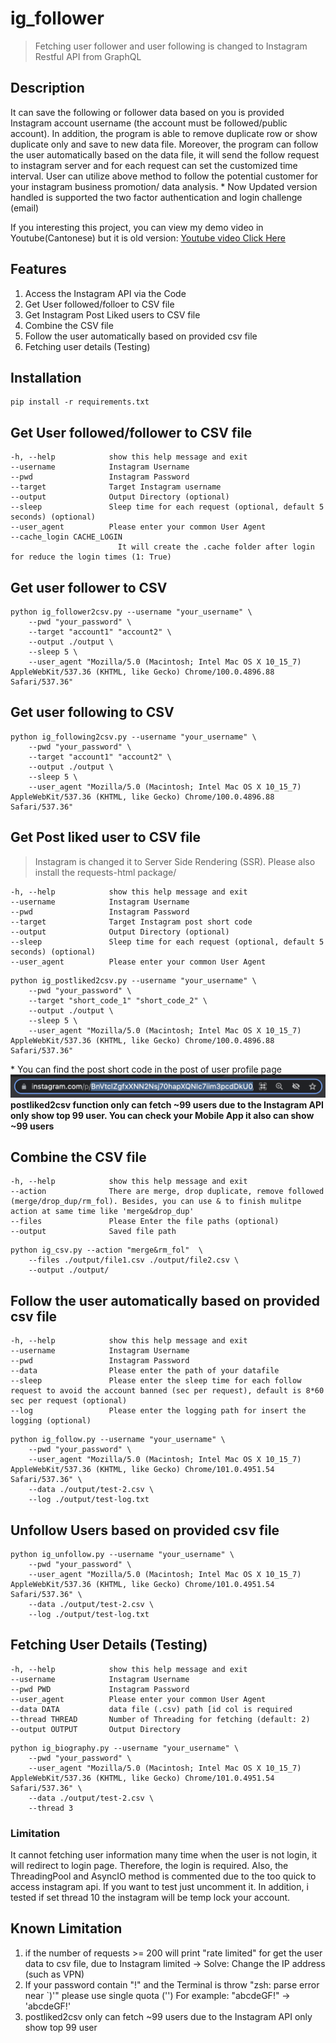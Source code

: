# ig_follower

> Fetching user follower and user following is changed to Instagram Restful API from GraphQL

## Description
It can save the following or follower data based on you is provided Instagram account username (the account must be followed/public account). In addition, the program is able to remove duplicate row or show duplicate only and save to new data file. Moreover, the program can follow the user automatically based on the data file, it will send the follow request to instagram server and for each request can set the customized time interval. User can utilize above method to follow the potential customer for your instagram business promotion/ data analysis.
\* Now Updated version handled is supported the two factor authentication and login challenge (email)

If you interesting this project, you can view my demo video in Youtube(Cantonese) but it is old version:
[Youtube video Click Here](https://youtu.be/7SdcSPcPb8c)

## Features
1. Access the Instagram API via the Code
2. Get User followed/folloer to CSV file
3. Get Instagram Post Liked users to CSV file
4. Combine the CSV file
5. Follow the user automatically based on provided csv file
6. Fetching user details (Testing)


## Installation 
```
pip install -r requirements.txt
```

## Get User followed/follower to CSV file
```
-h, --help            show this help message and exit
--username            Instagram Username
--pwd                 Instagram Password
--target              Target Instagram username
--output              Output Directory (optional)
--sleep               Sleep time for each request (optional, default 5 seconds) (optional)
--user_agent          Please enter your common User Agent
--cache_login CACHE_LOGIN
                        It will create the .cache folder after login for reduce the login times (1: True)
```

## Get user follower to CSV

```
python ig_follower2csv.py --username "your_username" \
    --pwd "your_password" \
    --target "account1" "account2" \
    --output ./output \
    --sleep 5 \
    --user_agent "Mozilla/5.0 (Macintosh; Intel Mac OS X 10_15_7) AppleWebKit/537.36 (KHTML, like Gecko) Chrome/100.0.4896.88 Safari/537.36"
```

## Get user following to CSV
```
python ig_following2csv.py --username "your_username" \
    --pwd "your_password" \
    --target "account1" "account2" \
    --output ./output \
    --sleep 5 \
    --user_agent "Mozilla/5.0 (Macintosh; Intel Mac OS X 10_15_7) AppleWebKit/537.36 (KHTML, like Gecko) Chrome/100.0.4896.88 Safari/537.36"
```

## Get Post liked user to CSV file
> Instagram is changed it to Server Side Rendering (SSR). Please also install the requests-html package/

```
-h, --help            show this help message and exit
--username            Instagram Username
--pwd                 Instagram Password
--target              Target Instagram post short code
--output              Output Directory (optional)
--sleep               Sleep time for each request (optional, default 5 seconds) (optional)
--user_agent          Please enter your common User Agent
```

```
python ig_postliked2csv.py --username "your_username" \
    --pwd "your_password" \
    --target "short_code_1" "short_code_2" \
    --output ./output \
    --sleep 5 \
    --user_agent "Mozilla/5.0 (Macintosh; Intel Mac OS X 10_15_7) AppleWebKit/537.36 (KHTML, like Gecko) Chrome/100.0.4896.88 Safari/537.36"
```
\* You can find the post short code in the post of user profile page
![Image](./resource//postlike2csv_shortcode.png)
**postliked2csv function only can fetch ~99 users due to the Instagram API only show top 99 user. You can check your Mobile App it also can show ~99 users**

## Combine the CSV file
```
-h, --help            show this help message and exit
--action              There are merge, drop duplicate, remove followed (merge/drop_dup/rm_fol). Besides, you can use & to finish mulitpe action at same time like 'merge&drop_dup'
--files               Please Enter the file paths (optional)
--output              Saved file path
```

```
python ig_csv.py --action "merge&rm_fol"  \
    --files ./output/file1.csv ./output/file2.csv \
    --output ./output/
```

## Follow the user automatically based on provided csv file
```
-h, --help            show this help message and exit
--username            Instagram Username
--pwd                 Instagram Password
--data                Please enter the path of your datafile
--sleep               Please enter the sleep time for each follow request to avoid the account banned (sec per request), default is 8*60 sec per request (optional)
--log                 Please enter the logging path for insert the logging (optional)
```
```
python ig_follow.py --username "your_username" \
    --pwd "your_password" \
    --user_agent "Mozilla/5.0 (Macintosh; Intel Mac OS X 10_15_7) AppleWebKit/537.36 (KHTML, like Gecko) Chrome/101.0.4951.54 Safari/537.36" \ 
    --data ./output/test-2.csv \
    --log ./output/test-log.txt
```
## Unfollow Users based on provided csv file
```
python ig_unfollow.py --username "your_username" \
    --pwd "your_password" \
    --user_agent "Mozilla/5.0 (Macintosh; Intel Mac OS X 10_15_7) AppleWebKit/537.36 (KHTML, like Gecko) Chrome/101.0.4951.54 Safari/537.36" \ 
    --data ./output/test-2.csv \
    --log ./output/test-log.txt
```
## Fetching User Details (Testing)
```
-h, --help            show this help message and exit
--username            Instagram Username
--pwd PWD             Instagram Password
--user_agent          Please enter your common User Agent
--data DATA           data file (.csv) path [id col is required
--thread THREAD       Number of Threading for fetching (default: 2)
--output OUTPUT       Output Directory
```

```
python ig_biography.py --username "your_username" \
    --pwd "your_password" \
    --user_agent "Mozilla/5.0 (Macintosh; Intel Mac OS X 10_15_7) AppleWebKit/537.36 (KHTML, like Gecko) Chrome/101.0.4951.54 Safari/537.36" \ 
    --data ./output/test-2.csv \
    --thread 3
```
### Limitation
It cannot fetching user information many time when the user is not login, it will redirect to login page. Therefore, the login is required. Also, the ThreadingPool and AsyncIO method is commented due to the too quick to access instagram api. If you want to test just uncomment it. In addition, i tested if set thread 10 the instagram will be temp lock your account.


## Known Limitation
1. if the number of requests >= 200 will print "rate limited" for get the user data to csv file, due to Instagram limited -> Solve: Change the IP address (such as VPN)
2. If your password contain "!" and the Terminal is throw "zsh: parse error near `)'" please use single quota ('') For example: "abcdeGF!" -> 'abcdeGF!'
3. postliked2csv only can fetch ~99 users due to the Instagram API only show top 99 user